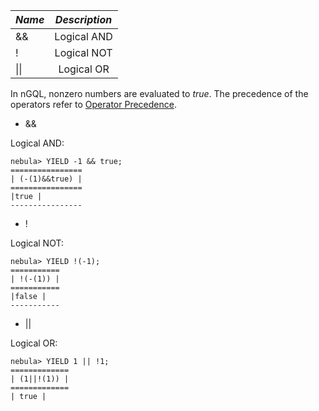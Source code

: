 |  ***Name***    |  ***Description***    | 
|:----|:----:|
|   &&     |   Logical AND     | 
|   !    |   Logical NOT     | 
|   \|\|   |   Logical OR   | 


In nGQL, nonzero numbers are evaluated to _true_. The precedence of the operators refer to [Operator Precedence](./Operator_Precedence.md).

* &&

Logical AND:

```
nebula> YIELD -1 && true;
================
| (-(1)&&true) |
================
|true |
----------------
```

* !

Logical NOT:

```
nebula> YIELD !(-1);
===========
| !(-(1)) |
===========
|false |
-----------

```

* ||

Logical OR:

```
nebula> YIELD 1 || !1;
=============
| (1||!(1)) |
=============
| true |
```